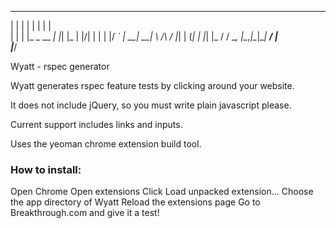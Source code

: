  _    _             _   _   
| |  | |           | | | |  
| |  | |_   _  __ _| |_| |_ 
| |/\| | | | |/ _` | __| __|
\  /\  / |_| | (_| | |_| |_ 
 \/  \/ \__, |\__,_|\__|\__|
         __/ |              
        |___/               



Wyatt - rspec generator

Wyatt generates rspec feature tests by clicking around your website. 

It does not include jQuery, so you must write plain javascript please.

Current support includes links and inputs. 

Uses the yeoman chrome extension build tool.

<h3>How to install:</h3>
Open Chrome
Open extensions
Click Load unpacked extension...
Choose the app directory of Wyatt
Reload the extensions page
Go to Breakthrough.com and give it a test!

